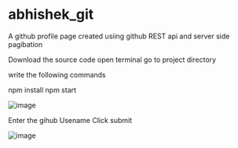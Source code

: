 # abhishek_git
A github profile page created usiing github REST api and server side pagibation

Download the source code 
open terminal go to project directory

write the following commands

npm install
npm start



![image](https://user-images.githubusercontent.com/68838873/202996452-e928f953-cc4b-4f9e-93a3-95d23c2b68bf.png)

Enter the gihub Usename
Click submit

![image](https://user-images.githubusercontent.com/68838873/202996588-e0d53b17-569a-45fa-920d-1346dba750bc.png)
